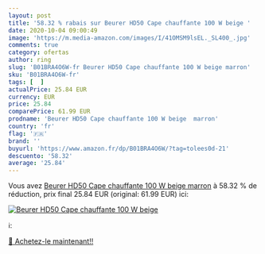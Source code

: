 ```yaml
---
layout: post
title: '58.32 % rabais sur Beurer HD50 Cape chauffante 100 W beige '
date: 2020-10-04 09:00:49
image: 'https://m.media-amazon.com/images/I/41OMSM9lsEL._SL400_.jpg'
comments: true
category: ofertas
author: ring
slug: 'B01BRA4O6W-fr Beurer HD50 Cape chauffante 100 W beige marron'
sku: 'B01BRA4O6W-fr'
tags: [  ]
actualPrice: 25.84 EUR
currency: EUR
price: 25.84
comparePrice: 61.99 EUR
prodname: 'Beurer HD50 Cape chauffante 100 W beige  marron'
country: 'fr'
flag: '🇫🇷'
brand: ''
buyurl: 'https://www.amazon.fr/dp/B01BRA4O6W/?tag=tolees0d-21'
descuento: '58.32'
average: '25.84'
---
```


Vous avez [Beurer HD50 Cape chauffante 100 W beige  marron](https://www.amazon.fr/dp/B01BRA4O6W/?tag=tolees0d-21)  à  58.32 % de réduction, prix final  25.84 EUR (original: 61.99 EUR) ici:

[![Beurer HD50 Cape chauffante 100 W beige ](https://m.media-amazon.com/images/I/41OMSM9lsEL._SL400_.jpg)](https://www.amazon.fr/dp/B01BRA4O6W/?tag=tolees0d-21)

ℹ️:


[🛒 Achetez-le maintenant!!](https://www.amazon.fr/dp/B01BRA4O6W/?tag=tolees0d-21)
